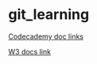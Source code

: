 # git_learning

[Codecademy doc links](https://www.codecademy.com/resources/docs/git/)

[W3 docs link](https://www.w3docs.com/learn-git/introduction4.html)

